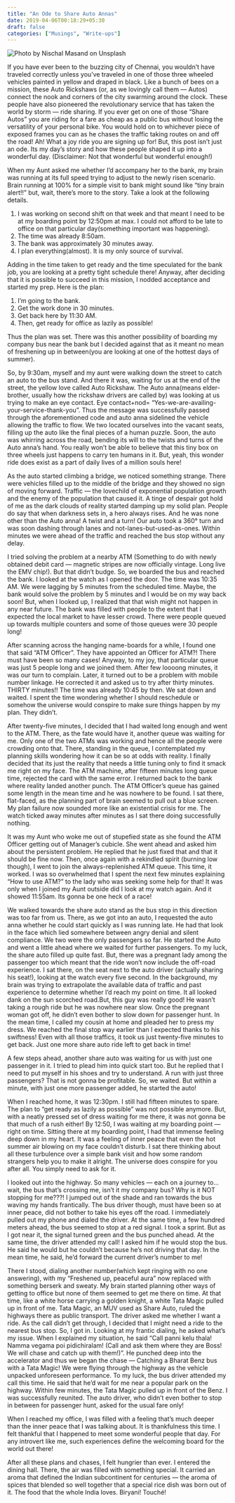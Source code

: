 ```yaml
---
title: "An Ode to Share Auto Annas"
date: 2019-04-06T00:18:29+05:30
draft: false
categories: ["Musings", "Write-ups"]
---
```


![<span>Photo by <a href="https://unsplash.com/@nischalmasand?utm_source=unsplash&amp;utm_medium=referral&amp;utm_content=creditCopyText">Nischal Masand</a> on <a href="https://unsplash.com/?utm_source=unsplash&amp;utm_medium=referral&amp;utm_content=creditCopyText">Unsplash</a></span>](/images/nischal-masand-ZKW1guZRNCo-unsplash.jpg "Photo by Nischal Masand on Unsplash")

If you have ever been to the buzzing city of Chennai, you wouldn’t have traveled correctly unless you’ve traveled in one of those three wheeled vehicles painted in yellow and draped in black. Like a bunch of bees on a mission, these Auto Rickshaws (or, as we lovingly call them — Autos) connect the nook and corners of the city swarming around the clock. These people have also pioneered the revolutionary service that has taken the world by storm — ride sharing. If you ever get on one of those “Share Autos” you are riding for a fare as cheap as a public bus without losing the versatility of your personal bike. You would hold on to whichever piece of exposed frames you can as he chases the traffic taking routes on and off the road! Ah! What a joy ride you are signing up for! But, this post isn’t just an ode. Its my day’s story and how these people shaped it up into a wonderful day. (Disclaimer: Not that wonderful but wonderful enough!)  

When my Aunt asked me whether I’d accompany her to the bank, my brain was running at its full speed trying to adjust to the newly risen scenario. Brain running at 100% for a simple visit to bank might sound like “tiny brain alert!!” but, wait, there’s more to the story. Take a look at the following details.  

1. I was working on second shift on that week and that meant I need to be at my boarding point by 12:50pm at max. I could not afford to be late to office on that particular day(something important was happening).
2. The time was already 8:50am.
3. The bank was approximately 30 minutes away.
4. I plan everything(almost). It is my only source of survival.

Adding in the time taken to get ready and the time speculated for the bank job, you are looking at a pretty tight schedule there! Anyway, after deciding that it is possible to succeed in this mission, I nodded acceptance and started my prep. Here is the plan:  

1. I’m going to the bank.
2. Get the work done in 30 minutes.
3. Get back here by 11:30 AM.
4. Then, get ready for office as lazily as possible!

Thus the plan was set. There was this another possibility of boarding my company bus near the bank but I decided against that as it meant no mean of freshening up in between(you are looking at one of the hottest days of summer).  

So, by 9:30am, myself and my aunt were walking down the street to catch an auto to the bus stand. And there it was, waiting for us at the end of the street, the yellow love called Auto Rickshaw. The Auto anna(means elder-brother, usually how the rickshaw drivers are called by) was looking at us trying to make an eye contact. Eye contact+nod= “Yes-we-are-availing-your-service-thank-you”. Thus the message was successfully passed through the aforementioned code and auto anna sidelined the vehicle allowing the traffic to flow. We two located ourselves into the vacant seats, filling up the auto like the final pieces of a human puzzle. Soon, the auto was whirring across the road, bending its will to the twists and turns of the Auto anna’s hand. You really won’t be able to believe that this tiny box on three wheels just happens to carry ten humans in it. But, yeah, this wonder ride does exist as a part of daily lives of a million souls here!  

As the auto started climbing a bridge, we noticed something strange. There were vehicles filled up to the middle of the bridge and they showed no sign of moving forward. Traffic — the lovechild of exponential population growth and the enemy of the population that caused it. A tinge of despair got hold of me as the dark clouds of reality started damping up my solid plan. People do say that when darkness sets in, a hero always rises. And he was none other than the Auto anna! A twist and a turn! Our auto took a 360° turn and was soon dashing through lanes and not-lanes-but-used-as-ones. Within minutes we were ahead of the traffic and reached the bus stop without any delay.  

I tried solving the problem at a nearby ATM (Something to do with newly obtained debit card — magnetic stripes are now officially vintage. Long live the EMV chip!). But that didn’t budge. So, we boarded the bus and reached the bank. I looked at the watch as I opened the door. The time was 10:35 AM. We were lagging by 5 minutes from the scheduled time. Maybe, the bank would solve the problem by 5 minutes and I would be on my way back soon! But, when I looked up, I realized that that wish might not happen in any near future. The bank was filled with people to the extent that I expected the local market to have lesser crowd. There were people queued up towards multiple counters and some of those queues were 30 people long!  

After scanning across the hanging name-boards for a while, I found one that said “ATM Officer”. They have appointed an Officer for ATM?! There must have been so many cases! Anyway, to my joy, that particular queue was just 5 people long and we joined them. After few loooong minutes, it was our turn to complain. Later, it turned out to be a problem with mobile number linkage. He corrected it and asked us to try after thirty minutes. THIRTY minutes!! The time was already 10:45 by then. We sat down and waited. I spent the time wondering whether I should reschedule or somehow the universe would conspire to make sure things happen by my plan. They didn’t.  

After twenty-five minutes, I decided that I had waited long enough and went to the ATM. There, as the fate would have it, another queue was waiting for me. Only one of the two ATMs was working and hence all the people were crowding onto that. There, standing in the queue, I contemplated my planning skills wondering how it can be so at odds with reality. I finally decided that its just the reality that needs a little tuning only to find it smack me right on my face. The ATM machine, after fifteen minutes long queue time, rejected the card with the same error. I returned back to the bank where reality landed another punch. The ATM Officer’s queue has gained some length in the mean time and he was nowhere to be found. I sat there, flat-faced, as the planning part of brain seemed to pull out a blue screen. My plan failure now sounded more like an existential crisis for me. The watch ticked away minutes after minutes as I sat there doing successfully nothing.  

It was my Aunt who woke me out of stupefied state as she found the ATM Officer getting out of Manager’s cubicle. She went ahead and asked him about the persistent problem. He replied that he just fixed that and that it should be fine now. Then, once again with a rekindled spirit (burning low though), I went to join the always-replenished ATM queue. This time, it worked. I was so overwhelmed that I spent the next few minutes explaining “How to use ATM?” to the lady who was seeking some help for that! It was only when I joined my Aunt outside did I look at my watch again. And it showed 11:55am. Its gonna be one heck of a race!  

We walked towards the share auto stand as the bus stop in this direction was too far from us. There, as we got into an auto, I requested the auto anna whether he could start quickly as I was running late. He had that look in the face which lied somewhere between angry denial and silent compliance. We two were the only passengers so far. He started the Auto and went a little ahead where we waited for further passengers. To my luck, the share auto filled up quite fast. But, there was a pregnant lady among the passenger too which meant that the ride won’t now include the off-road experience. I sat there, on the seat next to the auto driver (actually sharing his seat!), looking at the watch every five second. In the background, my brain was trying to extrapolate the available data of traffic and past experience to determine whether I’d reach my point on time. It all looked dank on the sun scorched road.But, this guy was really good! He wasn’t taking a rough ride but he was nowhere near slow. Once the pregnant woman got off, he didn’t even bother to slow down for passenger hunt. In the mean time, I called my cousin at home and pleaded her to press my dress. We reached the final stop way earlier than I expected thanks to his swiftness! Even with all those traffics, it took us just twenty-five minutes to get back. Just one more share auto ride left to get back in time!  

A few steps ahead, another share auto was waiting for us with just one passenger in it. I tried to plead him into quick start too. But he replied that I need to put myself in his shoes and try to understand. A run with just three passengers? That is not gonna be profitable. So, we waited. But within a minute, with just one more passenger added, he started the auto!  

When I reached home, it was 12:30pm. I still had fifteen minutes to spare. The plan to “get ready as lazily as possible” was not possible anymore. But, with a neatly pressed set of dress waiting for me there, it was not gonna be that much of a rush either! By 12:50, I was waiting at my boarding point — right on time. Sitting there at my boarding point, I had that immense feeling deep down in my heart. It was a feeling of inner peace that even the hot summer air blowing on my face couldn’t disturb. I sat there thinking about all these turbulence over a simple bank visit and how some random strangers help you to make it alright. The universe does conspire for you after all. You simply need to ask for it.  

I looked out into the highway. So many vehicles — each on a journey to… wait, the bus that’s crossing me, isn’t it my company bus? Why is it NOT stopping for me???! I jumped out of the shade and ran towards the bus waving my hands frantically. The bus driver though, must have been so at inner peace, did not bother to take his eyes off the road. I immediately pulled out my phone and dialed the driver. At the same time, a few hundred meters ahead, the bus seemed to stop at a red signal. I took a sprint. But as I got near it, the signal turned green and the bus punched ahead. At the same time, the driver attended my call! I asked him if he would stop the bus. He said he would but he couldn’t because he’s not driving that day. In the mean time, he said, he’d forward the current driver’s number to me!  

There I stood, dialing another number(which kept ringing with no one answering), with my “Freshened up, peaceful aura” now replaced with something berserk and sweaty. My brain started planning other ways of getting to office but none of them seemed to get me there on time. At that time, like a white horse carrying a golden knight, a white Tata Magic pulled up in front of me. Tata Magic, an MUV used as Share Auto, ruled the highways there as public transport. The driver asked me whether I want a ride. As the call didn’t get through, I decided that I might need a ride to the nearest bus stop. So, I got in. Looking at my frantic dialing, he asked what’s my issue. When I explained my situation, he said “Call panni kelu thala! Namma vegama poi pidichiralam! (Call and ask them where they are Boss! We will chase and catch up with them!)”. He punched deep into the accelerator and thus we began the chase — Catching a Bharat Benz bus with a Tata Magic! We were flying through the highway as the vehicle unpacked unforeseen performance. To my luck, the bus driver attended my call this time. He said that he’d wait for me near a popular park on the highway. Within few minutes, the Tata Magic pulled up in front of the Benz. I was successfully reunited. The auto driver, who didn’t even bother to stop in between for passenger hunt, asked for the usual fare only!  

When I reached my office, I was filled with a feeling that’s much deeper than the inner peace that I was talking about. It is thankfulness this time. I felt thankful that I happened to meet some wonderful people that day. For any introvert like me, such experiences define the welcoming board for the world out there!  

After all these plans and chases, I felt hungrier than ever. I entered the dining hall. There, the air was filled with something special. It carried an aroma that defined the Indian subcontinent for centuries — the aroma of spices that blended so well together that a special rice dish was born out of it. The food that the whole India loves. Biryani! Touché!  
